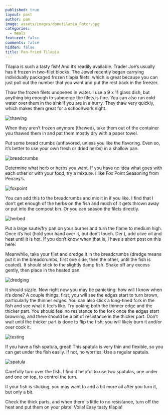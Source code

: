 ```yaml
---
published: true
layout: post
author: pam
image: assets/images/donetilapia_Fotor.jpg
categories:
  - meals
featured: false
comments: false
hidden: false
title: Pan-fried Tilapia
---
```


Tilapia is such a tasty fish!  And it’s readily available.  Trader Joe’s usually has it frozen in two-filet blocks.  The Jewel recently began carrying individually packaged frozen tilapia filets, which is great because you can just pull out the number that you want and put the rest back in the freezer.

Thaw the frozen filets unopened in water. I use a 9 x 11 glass dish, but anything big enough to submerge the filets is fine.  You can also run cold water over them in the sink if you are in a hurry.  They thaw very quickly, which makes them great for a school/work night.

![thawing](assets/images/thawingtilapia_Fotor.jpg)

When they aren’t frozen anymore (thawed), take them out of the container you thawed them in and pat them mostly dry with a paper towel. 

Put some bread crumbs (unflavored, unless you like the flavoring.  Even so, it’s better to use your own fresh or dried herbs) in a shallow pan.  

![breadcrumbs](assets/images/breadcrumbs_Fotor.jpg)

Determine what herb or herbs you want.  If you have no idea what goes with each other or with your food, try a mixture.  I like Fox Point Seasoning from Penzey’s. 

![foxpoint](assets/images/foxpoint_Fotor.jpg)

You can add this to the breadcrumbs and mix it in if you like.  I find that I don’t get enough of the herbs on the fish and much of it gets thrown away or put into the compost bin.  Or you can season the filets directly.

![herbed](assets/images/herbedbreadcrumbs_Fotor.jpg)

Put a large sauté/fry pan on your burner and turn the flame to medium high.  Once it’s hot (hold your hand over it, but don’t touch.  Der.), add olive oil and heat until it is hot.  If you don’t know when that is, I have a short post on this here: 

Meanwhile, take your filet and dredge it in the breadcrumbs (dredge means put it in the breadcrumbs, first one side, then the other, until the fish is coated).  It should stick to the slightly damp fish. Shake off any excess gently, then place in the heated pan.

![dredging](assets/images/dredgingfilet_Fotor.jpg)

It should sizzle.  Now right now you may be panicking: how will I know when it’s done?  A couple things: first, you will see the edges start to turn brown, particularly the thinner edges.  You can also stick a long-tined fork in the fish and see what it feels like.  Try poking both the thinner edge and the thicker part.  You should feel no resistance to the fork once the edges start browning, and there should be a bit of resistance in the thicker part.  Don’t wait until the thicker part is done to flip the fish; you will likely burn it and/or over cook it.

![testing](assets/images/testingdoneness_Fotor.jpg)

If you have a fish spatula, great!  This spatula is very thin and flexible, so you can get under the fish easily.  If not, no worries.  Use a regular spatula.

![spatula](assets/images/fishspatula_Fotor.jpg)

Carefully turn over the fish.  I find it helpful to use two spatulas, one under and one on top, to control the turn.  

If your fish is sticking, you may want to add a bit more oil after you turn it, but only a bit.

Check the thick parts, and when there is little to no resistance, turn off the heat and put them on your plate! Voila! Easy tasty tilapia!

